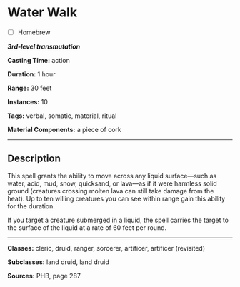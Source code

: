 # Water Walk

- [ ] Homebrew

***3rd-level transmutation***

**Casting Time:** action

**Duration:** 1 hour

**Range:** 30 feet

**Instances:** 10

**Tags:** verbal, somatic, material, ritual

**Material Components:** a piece of cork

---

## Description
This spell grants the ability to move across any liquid surface—such as water, acid, mud, snow, quicksand, or lava—as if it were harmless solid ground (creatures crossing molten lava can still take damage from the heat).
Up to ten willing creatures you can see within range gain this ability for the duration.

If you target a creature submerged in a liquid, the spell carries the target to the surface of the liquid at a rate of 60 feet per round.

---

**Classes:** cleric, druid, ranger, sorcerer, artificer, artificer (revisited)

**Subclasses:** land druid, land druid

**Sources:** PHB, page 287

